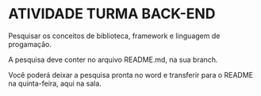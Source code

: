 # ATIVIDADE TURMA BACK-END


Pesquisar os conceitos de biblioteca, framework e linguagem de progamação.

A pesquisa deve conter no arquivo README.md, na sua branch. 

Você poderá deixar a pesquisa pronta no word e transferir para o README na quinta-feira, aqui na sala.
